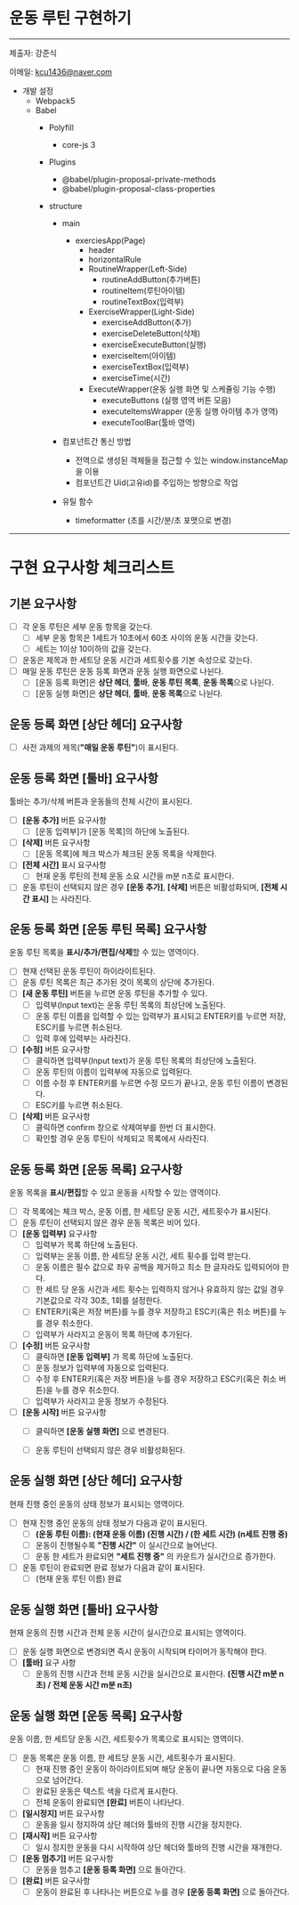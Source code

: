 # 운동 루틴 구현하기
---
제출자: 강준식

이메일: kcu1436@naver.com

- 개발 설정
  - Webpack5
  - Babel
    - Polyfill
      - core-js 3
    - Plugins
      - @babel/plugin-proposal-private-methods
      - @babel/plugin-proposal-class-properties
    
    - structure
      - main
          - exerciesApp(Page)
            - header
            - horizontalRule
            - RoutineWrapper(Left-Side)
              - routineAddButton(추가버튼)
              - routineItem(루틴아이템)
              - routineTextBox(입력부)
            - ExerciseWrapper(Light-Side)
              - exerciseAddButton(추가)
              - exerciseDeleteButton(삭제)
              - exerciseExecuteButton(실행)
              - exerciseItem(아이템)
              - exerciseTextBox(입력부)
              - exerciseTime(시간)
            - ExecuteWrapper(운동 실행 화면 및 스케쥴링 기능 수행)
              - executeButtons (실행 영역 버튼 모음)
              - executeItemsWrapper (운동 실행 아이템 추가 영역)
              - executeToolBar(툴바 영역)
        
      - 컴포넌트간 통신 방법
          - 전역으로 생성된 객체들을 접근할 수 있는 window.instanceMap을 이용
          - 컴포넌트간 Uid(고유id)를 주입하는 방향으로 작업
      - 유틸 함수
          - timeformatter (초를 시간/분/초 포맷으로 변경)
          
---

# 구현 요구사항 체크리스트

## 기본 요구사항
* [ ] 각 운동 루틴은 세부 운동 항목을 갖는다.
  * [ ] 세부 운동 항목은 1세트가 10초에서 60초 사이의 운동 시간을 갖는다.
  * [ ] 세트는 1이상 10이하의 값을 갖는다.
* [ ] 운동은 제목과 한 세트당 운동 시간과 세트횟수를 기본 속성으로 갖는다.
* [ ] 매일 운동 루틴은 운동 등록 화면과 운동 실행 화면으로 나뉜다.
  * [ ] [운동 등록 화면]은 **상단 헤더**, **툴바**, **운동 루틴 목록**, **운동 목록**으로 나뉜다.
  * [ ] [운동 실행 화면]은 **상단 헤더**, **툴바**, **운동 목록**으로 나뉜다.

## 운동 등록 화면 [상단 헤더] 요구사항
* [ ] 사전 과제의 제목(**"매일 운동 루틴"**)이 표시된다.

## 운동 등록 화면 [툴바] 요구사항
툴바는 추가/삭제 버튼과 운동들의 전체 시간이 표시된다.

* [ ] **[운동 추가]** 버튼 요구사항
  * [ ] [운동 입력부]가 [운동 목록]의 하단에 노출된다.
* [ ] **[삭제]** 버튼 요구사항
  * [ ] [운동 목록]에 체크 박스가 체크된 운동 목록을 삭제한다.
* [ ] **[전체 시간]** 표시 요구사항
  * [ ] 현재 운동 루틴의 전체 운동 소요 시간을 m분 n초로 표시한다.
* [ ] 운동 루틴이 선택되지 않은 경우 **[운동 추가]**, **[삭제]** 버튼은 비활성화되며, **[전체 시간 표시]** 는 사라진다.

## 운동 등록 화면 [운동 루틴 목록] 요구사항

운동 루틴 목록을 **표시/추가/편집/삭제**할 수 있는 영역이다.

* [ ] 현재 선택된 운동 루틴이 하이라이트된다.
* [ ] 운동 루틴 목록은 최근 추가된 것이 목록의 상단에 추가된다.
* [ ] **[새 운동 루틴]** 버튼을 누르면 운동 루틴을 추가할 수 있다.
  * [ ] 입력부(Input text)는 운동 루틴 목록의 최상단에 노출된다.
  * [ ] 운동 루틴 이름을 입력할 수 있는 입력부가 표시되고 ENTER키를 누르면 저장, ESC키를 누르면 취소된다.
  * [ ] 입력 후에 입력부는 사라진다.
* [ ] **[수정]** 버튼 요구사항
  * [ ] 클릭하면 입력부(Input text)가 운동 루틴 목록의 최상단에 노출된다.
  * [ ] 운동 루틴의 이름이 입력부에 자동으로 입력된다.
  * [ ] 이름 수정 후 ENTER키를 누르면 수정 모드가 끝나고, 운동 루틴 이름이 변경된다.
  * [ ] ESC키를 누르면 취소된다.
* [ ] **[삭제]** 버튼 요구사항
  * [ ] 클릭하면 confirm 창으로 삭제여부를 한번 더 표시한다.
  * [ ] 확인할 경우 운동 루틴이 삭제되고 목록에서 사라진다.

## 운동 등록 화면 [운동 목록] 요구사항

운동 목록을 **표시/편집**할 수 있고 운동을 시작할 수 있는 영역이다.

* [ ] 각 목록에는 체크 박스, 운동 이름, 한 세트당 운동 시간, 세트횟수가 표시된다.
* [ ] 운동 루틴이 선택되지 않은 경우 운동 목록은 비어 있다.
* [ ] **[운동 입력부]** 요구사항
  * [ ] 입력부가 목록 하단에 노출된다.
  * [ ] 입력부는 운동 이름, 한 세트당 운동 시간, 세트 횟수를 입력 받는다.
  * [ ] 운동 이름은 필수 값으로 좌우 공백을 제거하고 최소 한 글자라도 입력되어야 한다.
  * [ ] 한 세트 당 운동 시간과 세트 횟수는 입력하지 않거나 유효하지 않는 값일 경우 기본값으로 각각 30초, 1회를 설정한다.
  * [ ] ENTER키(혹은 저장 버튼)를 누를 경우 저장하고 ESC키(혹은 취소 버튼)를 누를 경우 취소한다.
  * [ ] 입력부가 사라지고 운동이 목록 하단에 추가된다.
* [ ] **[수정]** 버튼 요구사항
  * [ ] 클릭하면 **[운동 입력부]** 가 목록 하단에 노출된다.
  * [ ] 운동 정보가 입력부에 자동으로 입력된다.
  * [ ] 수정 후 ENTER키(혹은 저장 버튼)을 누를 경우 저장하고 ESC키(혹은 취소 버튼)을 누를 경우 취소한다.
  * [ ] 입력부가 사라지고 운동 정보가 수정된다.
* [ ] **[운동 시작]** 버튼 요구사항
  * [ ] 클릭하면 **[운동 실행 화면]** 으로 변경된다.
  * [ ] 운동 루틴이 선택되지 않은 경우 비활성화된다.


## 운동 실행 화면 [상단 헤더] 요구사항

현재 진행 중인 운동의 상태 정보가 표시되는 영역이다.

* [ ] 현재 진행 중인 운동의 상태 정보가 다음과 같이 표시된다.
  * [ ] **(운동 루틴 이름): (현재 운동 이름) (진행 시간) / (한 세트 시간) (n세트 진행 중)**
  * [ ] 운동이 진행될수록 **"진행 시간"** 이 실시간으로 늘어난다.
  * [ ] 운동 한 세트가 완료되면 **"세트 진행 중"** 의 카운트가 실시간으로 증가한다.
* [ ] 운동 루틴이 완료되면 완료 정보가 다음과 같이 표시된다.
  * [ ] (현재 운동 루틴 이름) 완료

## 운동 실행 화면 [툴바] 요구사항

현재 운동의 진행 시간과 전체 운동 시간이 실시간으로 표시되는 영역이다.

* [ ] 운동 실행 화면으로 변경되면 즉시 운동이 시작되며 타이머가 동작해야 한다.
* [ ] **[툴바]** 요구 사항
  * [ ] 운동의 진행 시간과 전체 운동 시간을 실시간으로 표시한다.
  **(진행 시간 m분 n초) / 전체 운동 시간 m분 n초)**

## 운동 실행 화면 [운동 목록] 요구사항

운동 이름, 한 세트당 운동 시간, 세트횟수가 목록으로 표시되는 영역이다.

* [ ] 운동 목록은 운동 이름, 한 세트당 운동 시간, 세트횟수가 표시된다.
  * [ ] 현재 진행 중인 운동이 하이라이트되며 해당 운동이 끝나면 자동으로 다음 운동으로 넘어간다.
  * [ ] 완료된 운동은 텍스트 색을 다르게 표시한다.
  * [ ] 전체 운동이 완료되면 **[완료]** 버튼이 나타난다.
* [ ] **[일시정지]** 버튼 요구사항
  * [ ] 운동을 일시 정지하여 상단 헤더와 툴바의 진행 시간을 정지한다.
* [ ] **[재시작]** 버튼 요구사항
  * [ ] 일시 정지한 운동을 다시 시작하여 상단 헤더와 툴바의 진행 시간을 재개한다.
* [ ] **[운동 멈추기]** 버튼 요구사항
  * [ ] 운동을 멈추고 **[운동 등록 화면]** 으로 돌아간다.
* [ ] **[완료]** 버튼 요구사항
  * [ ] 운동이 완료된 후 나타나는 버튼으로 누를 경우 **[운동 등록 화면]** 으로 돌아간다.

